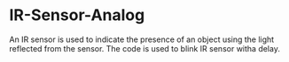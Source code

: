 # IR-Sensor-Analog

An IR sensor is used to indicate the presence of an object using the light reflected from the sensor. The code is used to blink IR sensor witha delay.

